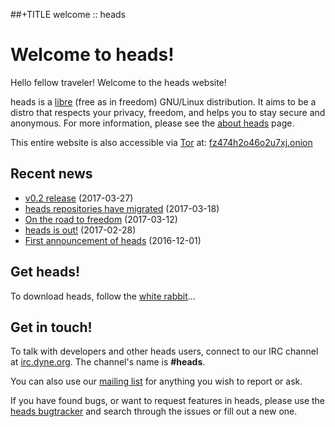 ##+TITLE welcome :: heads

Welcome to heads!
=================

Hello fellow traveler! Welcome to the heads website!

heads is a [libre](https://en.wikipedia.org/wiki/Libre_software) (free
as in freedom) GNU/Linux distribution. It aims to be a distro that
respects your privacy, freedom, and helps you to stay secure and
anonymous. For more information, please see the [about heads](about.html)
page.

This entire website is also accessible via [Tor](https://torproject.org)
at: [fz474h2o46o2u7xj.onion](http://fz474h2o46o2u7xj.onion)

## Recent news

* [v0.2 release](/news/2017/03/release-02.html) (2017-03-27)
* [heads repositories have migrated](/news/2017/03/repo-migration.html) (2017-03-18)
* [On the road to freedom](/news/2017/03/on-the-road-to-freedom.html) (2017-03-12)
* [heads is out!](/news/2017/02/heads-is-out.html) (2017-02-28)
* [First announcement of heads](/news/2016/12/heads-announcement.html) (2016-12-01)


## Get heads!

To download heads, follow the [white rabbit](/download/)...


## Get in touch!

To talk with developers and other heads users, connect to
our IRC channel at [irc.dyne.org](https://irc.dyne.org/?channels=#heads).
The channel's name is **#heads**.

You can also use our
[mailing list](https://mailinglists.dyne.org/cgi-bin/mailman/listinfo/heads)
for anything you wish to report or ask.

If you have found bugs, or want to request features in heads, please use
the [heads bugtracker](https://github.com/headslive/bugtracker) and
search through the issues or fill out a new one.
